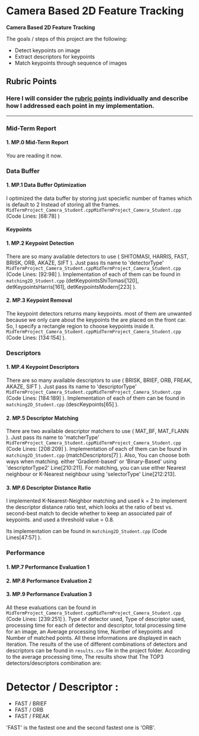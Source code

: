 # **Camera Based 2D Feature Tracking** 


**Camera Based 2D Feature Tracking**

The goals / steps of this project are the following:
* Detect keypoints on image
* Extract descriptors for keypoints
* Match keypoints through sequence of images



[//]: # (Image References)

## Rubric Points
### Here I will consider the [rubric points](https://review.udacity.com/#!/rubrics/2549/view) individually and describe how I addressed each point in my implementation.  

---
### Mid-Term Report

#### 1. MP.0 Mid-Term Report

You are reading it now.

### Data Buffer


#### 1. MP.1 Data Buffer Optimization

I optimized the data buffer by storing just speciefic number of frames which is default to 2 Instead of storing all the frames. `MidTermProject_Camera_Student.cppMidTermProject_Camera_Student.cpp` (Code Lines: [68:78] ) 

#### Keypoints
#### 1. MP.2 Keypoint Detection
There are so many available detectors to use ( SHITOMASI, HARRIS, FAST, BRISK, ORB, AKAZE, SIFT ). Just pass its name to 'detectorType' `MidTermProject_Camera_Student.cppMidTermProject_Camera_Student.cpp` (Code Lines: [92:98] ).
Implementation of each of them can be found in `matching2D_Student.cpp` (detKeypointsShiTomasi[120], detKeypointsHarris[161], detKeypointsModern[223] ).


#### 2. MP.3 Keypoint Removal
The keypoint detectors returns many keypoints. most of them are unwanted because we only care about the keypoints the are placed on the front car. So, I specify a rectangle region to choose  keypoints inside it.
`MidTermProject_Camera_Student.cppMidTermProject_Camera_Student.cpp` (Code Lines: [134:154] ).


### Descriptors

#### 1. MP.4 Keypoint Descriptors

There are so many available descriptors to use ( BRISK, BRIEF, ORB, FREAK, AKAZE, SIFT ). Just pass its name to 'descriptorType' `MidTermProject_Camera_Student.cppMidTermProject_Camera_Student.cpp` (Code Lines: [184:189] ).
Implementation of each of them can be found in `matching2D_Student.cpp` (descKeypoints[65] ).

#### 2. MP.5 Descriptor Matching

There are two available descriptor matchers to use ( MAT_BF, MAT_FLANN ). Just pass its name to 'matcherType' `MidTermProject_Camera_Student.cppMidTermProject_Camera_Student.cpp` (Code Lines: [208:209] ).
Implementation of each of them can be found in `matching2D_Student.cpp` (matchDescriptors[7] ).
Also, You can choose both ways when matching. either 'Gradient-based' or 'Binary-Based' using 'descriptorType2' Line[210:211]. For matching, you can use either  Nearest neighbour or K-Nearest neighbour using 'selectorType' Line[212:213].


#### 3. MP.6 Descriptor Distance Ratio

I implemented K-Nearest-Neighbor matching and used k = 2 to implement the descriptor distance ratio test, which looks at the ratio of best vs. second-best match to decide whether to keep an associated pair of keypoints. and used a threshold value = 0.8.

Its implementation can be found in `matching2D_Student.cpp` (Code Lines[47:57] ).
### Performance
#### 1. MP.7 Performance Evaluation 1


#### 2. MP.8 Performance Evaluation 2



#### 3. MP.9 Performance Evaluation 3

All these evaluations can be found in `MidTermProject_Camera_Student.cppMidTermProject_Camera_Student.cpp` (Code Lines: [239:251] ).
Type of detector used, Type of descriptor used, processing time for each of detector and descriptor, total processing time for an image, an Average processing time, Number of keypoints and Number of matched points.
All these informations are displayed in each iteration.
The results of the use of different combinations of detectors and descriptors can be found in `results.csv` file in the project folder.
According to the average processing time, The results  show that The TOP3 detectors/descriptors combination are:
# Detector / Descriptor :
* FAST / BRIEF
* FAST / ORB
* FAST / FREAK


'FAST' is the fastest one and the second fastest one is 'ORB'.
